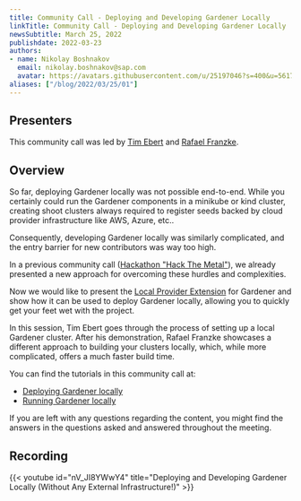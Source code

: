 ```yaml
---
title: Community Call - Deploying and Developing Gardener Locally
linkTitle: Community Call - Deploying and Developing Gardener Locally
newsSubtitle: March 25, 2022
publishdate: 2022-03-23
authors:
- name: Nikolay Boshnakov
  email: nikolay.boshnakov@sap.com
  avatar: https://avatars.githubusercontent.com/u/25197046?s=400&u=56175926393a77892662001f0dca5a439d1e771f&v=4
aliases: ["/blog/2022/03/25/01"]
---
```


## Presenters

This community call was led by [Tim Ebert](https://github.com/timebertt) and [Rafael Franzke](https://github.com/rfranzke).

## Overview

So far, deploying Gardener locally was not possible end-to-end. While you certainly could run the Gardener components in a minikube or kind cluster, creating shoot clusters always required to register seeds backed by cloud provider infrastructure like AWS, Azure, etc..

Consequently, developing Gardener locally was similarly complicated, and the entry barrier for new contributors was way too high.

In a previous community call ([Hackathon "Hack The Metal"](https://www.youtube.com/watch?v=ZPAisXqjoTI&ab_channel=GardenerProject)), we already presented a new approach for overcoming these hurdles and complexities.

Now we would like to present the [Local Provider Extension](https://github.com/gardener/gardener/blob/master/docs/extensions/provider-local.md) for Gardener and show how it can be used to deploy Gardener locally, allowing you to quickly get your feet wet with the project.

In this session, Tim Ebert goes through the process of setting up a local Gardener cluster. After his demonstration, Rafael Franzke showcases a different approach to building your clusters locally, which, while more complicated, offers a much faster build time.

You can find the tutorials in this community call at:

* [Deploying Gardener locally](https://github.com/gardener/gardener/blob/master/docs/deployment/getting_started_locally.md)
* [Running Gardener locally](https://github.com/gardener/gardener/blob/master/docs/development/getting_started_locally.md)

If you are left with any questions regarding the content, you might find the answers in the questions asked and answered throughout the meeting.

## Recording

{{< youtube id="nV_JI8YWwY4" title="Deploying and Developing Gardener Locally (Without Any External Infrastructure!)" >}}
